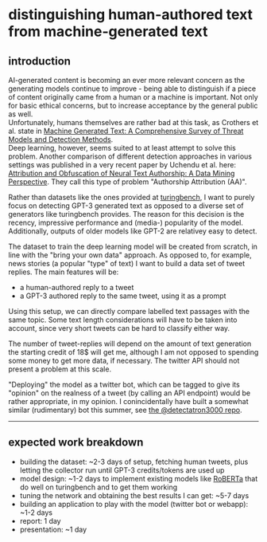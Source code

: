 # distinguishing human-authored text from machine-generated text

## introduction

AI-generated content is becoming an ever more relevant concern as the generating models continue to improve - being able to distinguish if a piece of content originally came from a human or a machine is important. Not only for basic ethical concerns, but to increase acceptance by the general public as well.  
Unfortunately, humans themselves are rather bad at this task, as Crothers et al. state in [Machine Generated Text: A Comprehensive Survey of Threat Models and Detection Methods](https://arxiv.org/pdf/2210.07321.pdf).  
Deep learning, however, seems suited to at least attempt to solve this problem. Another comparison of different detection approaches in various settings was published in a very recent paper by Uchendu et al. here: [Attribution and Obfuscation of Neural Text Authorship: A Data Mining Perspective](https://arxiv.org/pdf/2210.10488.pdf). They call this type of problem "Authorship Attribution (AA)".

Rather than datasets like the ones provided at [turingbench](https://turingbench.ist.psu.edu/), I want to purely focus on detecting GPT-3 generated text as opposed to a diverse set of generators like turingbench provides. The reason for this decision is the recency, impressive performance and (media-) popularity of the model. Additionally, outputs of older models like GPT-2 are relativey easy to detect.  

The dataset to train the deep learning model will be created from scratch, in line with the "bring your own data" approach. As opposed to, for example, news stories (a popular "type" of text) I want to build a data set of tweet replies. The main features will be:

- a human-authored reply to a tweet
- a GPT-3 authored reply to the same tweet, using it as a prompt

Using this setup, we can directly compare labelled text passages with the same topic. Some text length considerations will have to be taken into account, since very short tweets can be hard to classify either way.

The number of tweet-replies will depend on the amount of text generation the starting credit of 18$ will get me, although I am not opposed to spending some money to get more data, if necessary. The twitter API should not present a problem at this scale.  

"Deploying" the model as a twitter bot, which can be tagged to give its "opinion" on the realness of a tweet (by calling an API endpoint) would be rather appropriate, in my opinion. I conincidentally have built a somewhat similar (rudimentary) bot this summer, see [the @detectatron3000 repo](https://github.com/LuisKolb/twitter-od-bot).

---

## expected work breakdown

- building the dataset: ~2-3 days of setup, fetching human tweets, plus letting the collector run until GPT-3 credits/tokens are used up
- model design: ~1-2 days to implement existing models like [RoBERTa](https://arxiv.org/pdf/1907.11692.pdf) that do well on turingbench and to get them working
- tuning the network and obtaining the best results I can get: ~5-7 days
- building an application to play with the model (twitter bot or webapp): ~1-2 days
- report: 1 day
- presentation: ~1 day
